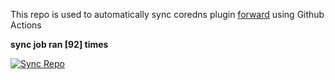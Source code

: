 This repo is used to automatically sync coredns plugin [forward](https://github.com/QZLin/forward) using Github Actions

**sync job ran [92] times**

[![Sync Repo](https://github.com/QZLin/coredns-extract/actions/workflows/sync.yaml/badge.svg)](https://github.com/QZLin/coredns-extract/actions/workflows/sync.yaml)
